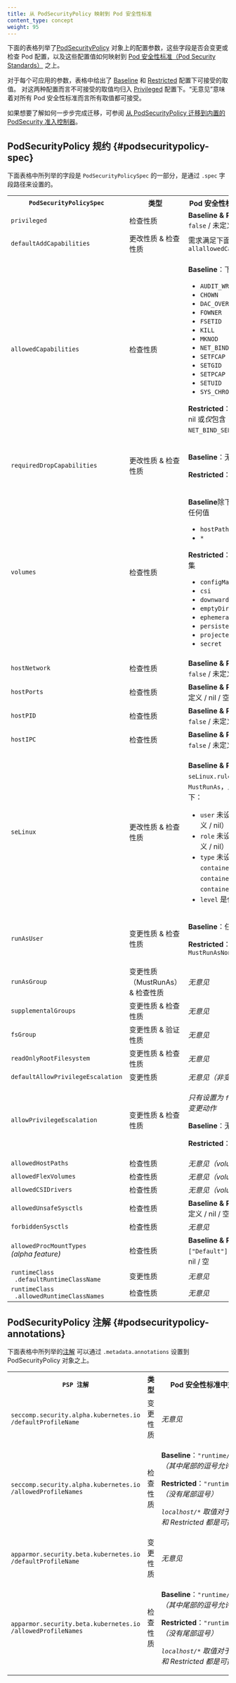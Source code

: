 ```yaml
---
title: 从 PodSecurityPolicy 映射到 Pod 安全性标准
content_type: concept
weight: 95
---
```


<!--
reviewers:
- tallclair
- liggitt
title: Mapping PodSecurityPolicies to Pod Security Standards
content_type: concept
weight: 95
-->

<!-- overview -->
<!--
The tables below enumerate the configuration parameters on
[PodSecurityPolicy](/docs/concepts/policy/pod-security-policy/) objects, whether the field mutates
and/or validates pods, and how the configuration values map to the
[Pod Security Standards](/docs/concepts/security/pod-security-standards/).
-->
下面的表格列举了[PodSecurityPolicy](/zh/docs/concepts/security/pod-security-policy/)
对象上的配置参数，这些字段是否会变更或检查 Pod 配置，以及这些配置值如何映射到
[Pod 安全性标准（Pod Security Standards）](/zh/docs/concepts/security/pod-security-standards/)
之上。

<!--
For each applicable parameter, the allowed values for the
[Baseline](/docs/concepts/security/pod-security-standards/#baseline) and
[Restricted](/docs/concepts/security/pod-security-standards/#restricted) profiles are listed.
Anything outside the allowed values for those profiles would fall under the
[Privileged](/docs/concepts/security/pod-security-standards/#privileged) profile. "No opinion"
means all values are allowed under all Pod Security Standards.
-->
对于每个可应用的参数，表格中给出了
[Baseline](/zh/docs/concepts/security/pod-security-standards/#baseline) 和
[Restricted](/zh/docs/concepts/security/pod-security-standards/#restricted)
配置下可接受的取值。
对这两种配置而言不可接受的取值均归入
[Privileged](/zh/docs/concepts/security/pod-security-standards/#privileged)
配置下。“无意见”意味着对所有 Pod 安全性标准而言所有取值都可接受。

<!--
For a step-by-step migration guide, see
[Migrate from PodSecurityPolicy to the Built-In PodSecurity Admission Controller](/docs/tasks/configure-pod-container/migrate-from-psp/).
-->
如果想要了解如何一步步完成迁移，可参阅
[从 PodSecurityPolicy 迁移到内置的 PodSecurity 准入控制器](/zh/docs/tasks/configure-pod-container/migrate-from-psp/)。

<!-- body -->

<!--
## PodSecurityPolicy Spec
-->
## PodSecurityPolicy 规约   {#podsecuritypolicy-spec}

<!--
The fields enumerated in this table are part of the `PodSecurityPolicySpec`, which is specified
under the `.spec` field path.
-->
下面表格中所列举的字段是 `PodSecurityPolicySpec` 的一部分，是通过 `.spec`
字段路径来设置的。

<table class="no-word-break">
  <caption style="display:none"><!--Mapping PodSecurityPolicySpec fields to Pod Security Standards-->从 PodSecurityPolicySpec 字段映射到 Pod Security 标准</caption>
    <tbody>
      <tr>
      <th><code>PodSecurityPolicySpec</code></th>
      <th><!-- Type -->类型</th>
      <th><!--Pod Security Standards Equivalent-->Pod 安全性标准中对应设置</th>
    </tr>
    <tr>
      <td><code>privileged</code></td>
      <td><!-- Validating -->检查性质</td>
      <td><b>Baseline & Restricted</b>: <code>false</code> / 未定义 / nil</td>
    </tr>
    <tr>
      <td><code>defaultAddCapabilities</code></td>
      <td><!-- Mutating & Validating -->更改性质 & 检查性质</td>
      <td><!--Requirements match <code>allowedCapabilities</code> below.-->需求满足下面的 <code>allallowedCapabilities</code></td>
    </tr>
    <tr>
      <td><code>allowedCapabilities</code></td>
      <td><!-- Validating -->检查性质</td>
      <td>
        <!-- p><b>Baseline</b>: subset of</p -->
        <p><b>Baseline</b>：下面各项的子集</p>
        <ul>
          <li><code>AUDIT_WRITE</code></li>
          <li><code>CHOWN</code></li>
          <li><code>DAC_OVERRIDE</code></li>
          <li><code>FOWNER</code></li>
          <li><code>FSETID</code></li>
          <li><code>KILL</code></li>
          <li><code>MKNOD</code></li>
          <li><code>NET_BIND_SERVICE</code></li>
          <li><code>SETFCAP</code></li>
          <li><code>SETGID</code></li>
          <li><code>SETPCAP</code></li>
          <li><code>SETUID</code></li>
          <li><code>SYS_CHROOT</code></li>
        </ul>
        <!-- p><b>Restricted</b>: empty / undefined / nil OR a list containing <i>only</i> <code>NET_BIND_SERVICE</code -->
        <p><b>Restricted</b>：空 / 未定义 / nil 或<i>仅</i>包含 <code>NET_BIND_SERVICE</code> 的列表</p>
      </td>
    </tr>
    <tr>
      <td><code>requiredDropCapabilities</code></td>
      <td><!--Mutating & Validating-->更改性质 & 检查性质</td>
      <td>
        <p><b>Baseline</b><!-- : no opinion-->：无意见</p>
        <p><b>Restricted</b><!-- : must include-->：必须包含 <code>ALL</code></p>
      </td>
    </tr>
    <tr>
      <td><code>volumes</code></td>
      <td><!-- Validating -->检查性质</td>
      <td>
        <p><b>Baseline</b><!--: anything except -->除下列取值之外的任何值</p>
        <ul>
          <li><code>hostPath</code></li>
          <li><code>*</code></li>
        </ul>
        <p><b>Restricted</b><!-- : subset of-->：下列取值的子集</p>
        <ul>
          <li><code>configMap</code></li>
          <li><code>csi</code></li>
          <li><code>downwardAPI</code></li>
          <li><code>emptyDir</code></li>
          <li><code>ephemeral</code></li>
          <li><code>persistentVolumeClaim</code></li>
          <li><code>projected</code></li>
          <li><code>secret</code></li>
        </ul>
      </td>
    </tr>
    <tr>
      <td><code>hostNetwork</code></td>
      <td><!-- Validating -->检查性质</td>
      <td><b>Baseline & Restricted</b>：<code>false</code> / 未定义 / nil</td>
    </tr>
    <tr>
      <td><code>hostPorts</code></td>
      <td><!-- Validating -->检查性质</td>
      <td><b>Baseline & Restricted</b>：未定义 / nil / 空</td>
    </tr>
    <tr>
      <td><code>hostPID</code></td>
      <td><!-- Validating -->检查性质</td>
      <td><b>Baseline & Restricted</b>：<code>false</code> / 未定义 / nil</td>
    </tr>
    <tr>
      <td><code>hostIPC</code></td>
      <td><!-- Validating -->检查性质</td>
      <td><b>Baseline & Restricted</b>：<code>false</code> / 未定义 / nil</td>
    </tr>
    <tr>
      <td><code>seLinux</code></td>
      <td><!-- Mutating & Validating -->更改性质 & 检查性质</td>
      <td>
        <p><b>Baseline & Restricted</b>：
        <!-- code>seLinux.rule</code> is <code>MustRunAs</code>, with the following <code>options</code-->
        <code>seLinux.rule</code> 为 <code>MustRunAs</code>，且 <code>options</code> 如下：
        </p>
        <ul>
          <!--
          <li><code>user</code> is unset (<code>""</code> / undefined / nil)</li>
          <li><code>role</code> is unset (<code>""</code> / undefined / nil)</li>
          <li><code>type</code> is unset or one of: <code>container_t, container_init_t, container_kvm_t</code></li>
          <li><code>level</code> is anything</li>
          -->
          <li><code>user</code> 未设置（<code>""</code> / 未定义 / nil）</li>
          <li><code>role</code> 未设置（<code>""</code> / 未定义 / nil）</li>
          <li><code>type</code> 未设置或者取值为 <code>container_t</code>、<code>container_init_t</code> 或 <code>container_kvm_t</code> 之一</li>
          <li><code>level</code> 是任何取值</li>
        </ul>
      </td>
    </tr>
    <tr>
      <td><code>runAsUser</code></td>
      <td><!-- Mutating & Validating -->变更性质 & 检查性质</td>
      <td>
        <p><b>Baseline</b><!-- : Anything -->：任何取值</p>
        <p><b>Restricted</b><!-- : <code>rule</code> is <code>MustRunAsNonRoot</code -->：<code>rule</code> 是 <code>MustRunAsNonRoot</code></p>
      </td>
    </tr>
    <tr>
      <td><code>runAsGroup</code></td>
      <td><!-- Mutating (MustRunAs) & Validating-->变更性质（MustRunAs）& 检查性质</td>
      <td>
        <i><!-- No opinion -->无意见</i>
      </td>
    </tr>
    <tr>
      <td><code>supplementalGroups</code></td>
      <td><!-- Mutating & Validating -->变更性质 & 检查性质</td>
      <td>
        <i><!-- No opinion -->无意见</i>
      </td>
    </tr>
    <tr>
      <td><code>fsGroup</code></td>
      <td><!-- Mutating & Validating -->变更性质 & 验证性质</td>
      <td>
        <i><!-- No opinion -->无意见</i>
      </td>
    </tr>
    <tr>
      <td><code>readOnlyRootFilesystem</code></td>
      <td><!-- Mutating & Validating -->变更性质 & 检查性质</td>
      <td>
        <i><!-- No opinion -->无意见</i>
      </td>
    </tr>
    <tr>
      <td><code>defaultAllowPrivilegeEscalation</code></td>
      <td><!-- Mutating -->变更性质</td>
      <td>
        <i><!-- No opinion (non-validating) -->无意见（非变更性质）</i>
      </td>
    </tr>
    <tr>
      <td><code>allowPrivilegeEscalation</code></td>
      <td><!-- Mutating & Validating -->变更性质 & 检查性质</td>
      <td>
        <!--
        <p><i>Only mutating if set to <code>false</code></i></p>
        <p><b>Baseline</b>: No opinion</p>
        <p><b>Restricted</b>: <code>false</code></p>
        -->
        <p><i>只有设置为 <code>false</code> 时才执行变更动作</i></p>
        <p><b>Baseline</b>：无意见</p>
        <p><b>Restricted</b>：<code>false</code></p>
      </td>
    </tr>
    <tr>
      <td><code>allowedHostPaths</code></td>
      <td><!-- Validating -->检查性质</td>
      <td><i><!-- No opinion (volumes takes precedence)-->无意见（volumes 优先）</i></td>
    </tr>
    <tr>
      <td><code>allowedFlexVolumes</code></td>
      <td><!-- Validating -->检查性质</td>
      <td><i><!-- No opinion (volumes takes precedence)-->无意见（volumes 优先）</i></td>
    </tr>
    <tr>
      <td><code>allowedCSIDrivers</code></td>
      <td><!-- Validating -->检查性质</td>
      <td><i><!-- No opinion (volumes takes precedence) -->无意见（volumes 优先）</i></td>
    </tr>
    <tr>
      <td><code>allowedUnsafeSysctls</code></td>
      <td><!-- Validating -->检查性质</td>
      <td><b>Baseline & Restricted</b>：未定义 / nil / 空</td>
    </tr>
    <tr>
      <td><code>forbiddenSysctls</code></td>
      <td><!-- Validating -->检查性质</td>
      <td><i><!-- No opinion -->无意见</i></td>
    </tr>
    <tr>
      <td><code>allowedProcMountTypes</code><br><i>(alpha feature)</i></td>
      <td><!-- Validating -->检查性质</td>
      <!-- td><b>Baseline & Restricted</b>: <code>["Default"]</code> OR undefined / nil / empty</td -->
      <td><b>Baseline & Restricted</b>：<code>["Default"]</code> 或者未定义 / nil / 空</td>
    </tr>
    <tr>
      <td><code>runtimeClass</code><br><code>&nbsp;.defaultRuntimeClassName</code></td>
      <td><!-- Mutating -->变更性质</td>
      <td><i><!-- No opinion -->无意见</i></td>
    </tr>
    <tr>
      <td><code>runtimeClass</code><br><code>&nbsp;.allowedRuntimeClassNames</code></td>
      <td><!-- Validating -->检查性质</td>
      <td><i><!-- No opinion -->无意见</i></td>
    </tr>
  </tbody>
</table>

<!--
## PodSecurityPolicy annotations
-->
## PodSecurityPolicy 注解    {#podsecuritypolicy-annotations}

<!--
The [annotations](/docs/concepts/overview/working-with-objects/annotations/) enumerated in this
table can be specified under `.metadata.annotations` on the PodSecurityPolicy object.
-->
下面表格中所列举的[注解](/zh/docs/concepts/overview/working-with-objects/annotations/)
可以通过 `.metadata.annotations` 设置到 PodSecurityPolicy 对象之上。

<table class="no-word-break">
    <caption style="display:none"><!-- Mapping PodSecurityPolicy annotations to Pod Security Standards-->将 PodSecurityPolicy 注解映射到 Pod 安全性标准</caption>
    <tbody>
        <tr>
      <th><code><!--PSP Annotation-->PSP 注解</code></th>
      <th><!-- Type -->类型</th>
      <th><!-- Pod Security Standards Equivalent-->Pod 安全性标准中对应设置</th>
    </tr>
    <tr>
      <td><code>seccomp.security.alpha.kubernetes.io</code><br><code>/defaultProfileName</code></td>
      <td><!-- Mutating -->变更性质</td>
      <td><i><!-- No opinion -->无意见</i></td>
    </tr>
    <tr>
      <td><code>seccomp.security.alpha.kubernetes.io</code><br><code>/allowedProfileNames</code></td>
      <td><!-- Validating -->检查性质</td>
      <td>
        <!--
        <p><b>Baseline</b>: <code>"runtime/default,"</code> <i>(Trailing comma to allow unset)</i></p>
        <p><b>Restricted</b>: <code>"runtime/default"</code> <i>(No trailing comma)</i></p>
        <p><i><code>localhost/*</code> values are also permitted for both Baseline & Restricted.</i></p>
        -->
        <p><b>Baseline</b>：<code>"runtime/default,"</code> <i>（其中尾部的逗号允许取消设置）</i></p>
        <p><b>Restricted</b>：<code>"runtime/default"</code> <i>（没有尾部逗号）</i></p>
        <p><i><code>localhost/*</code> 取值对于 Baseline 和 Restricted 都是可接受的</i></p>
      </td>
    </tr>
    <tr>
      <td><code>apparmor.security.beta.kubernetes.io</code><br><code>/defaultProfileName</code></td>
      <td><!-- Mutating -->变更性质</td>
      <td><i><!-- No opinion -->无意见</i></td>
    </tr>
    <tr>
      <td><code>apparmor.security.beta.kubernetes.io</code><br><code>/allowedProfileNames</code></td>
      <td><!-- Validating -->检查性质</td>
      <td>
        <!--
        <p><b>Baseline</b>: <code>"runtime/default,"</code> <i>(Trailing comma to allow unset)</i></p>
        <p><b>Restricted</b>: <code>"runtime/default"</code> <i>(No trailing comma)</i></p>
        <p><i><code>localhost/*</code> values are also permitted for both Baseline & Restricted.</i></p>
        -->
        <p><b>Baseline</b>：<code>"runtime/default,"</code> <i>（其中尾部的逗号允许取消设置）</i></p>
        <p><b>Restricted</b>：<code>"runtime/default"</code> <i>（没有尾部逗号）</i></p>
        <p><i><code>localhost/*</code> 取值对于 Baseline 和 Restricted 都是可接受的</i></p>
      </td>
    </tr>
  </tbody>
</table>

